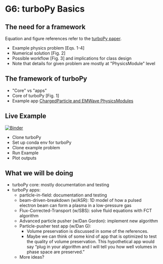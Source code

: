 G6: turboPy Basics
==================

The need for a framework
------------------------

Equation and figure references refer to the [turboPy paper](https://doi.org/10.1016/j.cpc.2020.107607).

- Example physics problem [Eqs. 1-4]
- Numerical solution [Fig. 2]
- Possible workflow [Fig. 3] and implications for class design
- Note that details for given problem are mostly at "PhysicsModule" level

The framework of turboPy
------------------------

- "Core" vs "apps"
- Core of turboPy [Fig. 1]
- Example app [ChargedParticle and EMWave PhysicsModules](https://github.com/NRL-Plasma-Physics-Division/particle-in-field)

Live Example
------------
[![Binder](https://mybinder.org/badge_logo.svg)](https://mybinder.org/v2/gh/NRL-Plasma-Physics-Division/particle-in-field/HEAD?filepath=tutorial.ipynb)

- Clone turboPy
- Set up conda env for turboPy
- Clone example problem
- Run Example
- Plot outputs

What we will be doing
---------------------

- turboPy core: mostly documentation and testing
- turboPy apps:
    - particle-in-field: documentation and testing
    - beam-driven-breakdown (w/ASR): 1D model of how a pulsed electron beam can form a plasma in a low-pressure gas
    - Flux-Corrected-Transport (w/SBS): solve fluid equations with FCT algorithm
    - Advanced particle pusher (w/Dan Gordon): implement new algorithm
    - Particle-pusher test app (w/Dan G):
        - Volume preservation is discussed in some of the references.
        - Maybe we can think of some kind of app that is optimized to test the quality of volume preservation.  This hypothetical app would say “plug in your algorithm and I will tell you how well volumes in phase space are preserved.”
    - More ideas?
